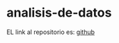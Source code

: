 # analisis-de-datos

EL link al repositorio es: [github](https://github.com/GonzaloGmv/analisis-de-datos)
